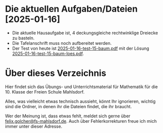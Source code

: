 # Die aktuellen Aufgaben/Dateien [2025-01-16]

* Die aktuelle Hausaufgabe ist, 4 deckungsgleiche rechtwinklige Dreiecke zu basteln.
* Die Tafelanschrift muss noch aufbereitet werden.
* Der Test von heute ist [2025-01-16-test-15-baum.pdf](tests/2025-01-16-test-15-baum.pdf) mit der Lösung [2025-01-16-test-15-baum-loes.pdf](tests/2025-01-16-test-15-baum-loes.pdf).


# Über dieses Verzeichnis

Hier findet sich das Übungs- und Unterrichtsmaterial für Mathematik für die 10. Klasse der Freien Schule Mahlsdorf.

Alles, was vielleicht etwas technisch aussieht, könnt Ihr ignorieren, wichtig sind die Ordner, in denen ihr die Dateien findet, die ihr braucht.

Wer der Meinung ist, dass etwas fehlt, meldet sich gerne über [felix.golcher@fs-mahlsdorf.de](mailto:felix.golcher@fs-mahlsdorf.de). Auch über Fehlerkorrekturen freue ich mich immer unter dieser Adresse.
